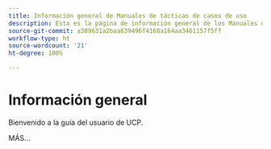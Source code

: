 ```yaml
---
title: Información general de Manuales de tácticas de casos de uso
description: Esta es la página de información general de los Manuales de tácticas de casos de uso.
source-git-commit: a389631a2baa639496f4168a164aa3461157f5ff
workflow-type: ht
source-wordcount: '21'
ht-degree: 100%

---
```



# Información general

Bienvenido a la guía del usuario de UCP.

MÁS...

<!--
This is the landing page of the user guide. It should be the first list item in the TOC.md file.

See other user landing pages to get ideas.
-->
